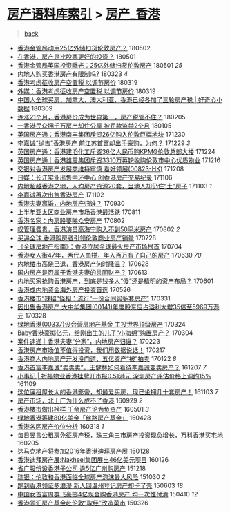 [房产语料库索引](../../README.md)  > [房产_香港](房产_香港.md)
====
> [back](../README.md)

- [香港金管局动用25亿外储扫货伦敦房产？](http://jkwz.applinzi.com/ittc/7098636833472906246.html#%E9%A6%99%E6%B8%AF%E9%87%91%E7%AE%A1%E5%B1%80%E5%8A%A8%E7%94%A825%E4%BA%BF%E5%A4%96%E5%82%A8%E6%89%AB%E8%B4%A7%E4%BC%A6%E6%95%A6%E6%88%BF%E4%BA%A7%EF%BC%9F) 180502  
- [在香港，房产是比股票更好的投资？](http://jkwz.applinzi.com/ittc/7098292942194344967.html#%E5%9C%A8%E9%A6%99%E6%B8%AF%EF%BC%8C%E6%88%BF%E4%BA%A7%E6%98%AF%E6%AF%94%E8%82%A1%E7%A5%A8%E6%9B%B4%E5%A5%BD%E7%9A%84%E6%8A%95%E8%B5%84%EF%BC%9F) 180501  
- [香港金管局英国投资曝光：25亿外储扫货伦敦房产](http://jkwz.applinzi.com/ittc/7098070225696326673.html#%E9%A6%99%E6%B8%AF%E9%87%91%E7%AE%A1%E5%B1%80%E8%8B%B1%E5%9B%BD%E6%8A%95%E8%B5%84%E6%9B%9D%E5%85%89%EF%BC%9A25%E4%BA%BF%E5%A4%96%E5%82%A8%E6%89%AB%E8%B4%A7%E4%BC%A6%E6%95%A6%E6%88%BF%E4%BA%A7) 180501 *25* 
- [内地人购买香港房产有限制吗?](http://jkwz.applinzi.com/ittc/7083641808968221702.html#%E5%86%85%E5%9C%B0%E4%BA%BA%E8%B4%AD%E4%B9%B0%E9%A6%99%E6%B8%AF%E6%88%BF%E4%BA%A7%E6%9C%89%E9%99%90%E5%88%B6%E5%90%97%3F) 180323 *4* 
- [香港考虑征收房产空置税 以调节房价](http://jkwz.applinzi.com/ittc/7082305123617604614.html#%E9%A6%99%E6%B8%AF%E8%80%83%E8%99%91%E5%BE%81%E6%94%B6%E6%88%BF%E4%BA%A7%E7%A9%BA%E7%BD%AE%E7%A8%8E+%E4%BB%A5%E8%B0%83%E8%8A%82%E6%88%BF%E4%BB%B7) 180319  
- [外媒：香港考虑征收房产空置税 以调节房价](http://jkwz.applinzi.com/ittc/7082142323620447238.html#%E5%A4%96%E5%AA%92%EF%BC%9A%E9%A6%99%E6%B8%AF%E8%80%83%E8%99%91%E5%BE%81%E6%94%B6%E6%88%BF%E4%BA%A7%E7%A9%BA%E7%BD%AE%E7%A8%8E+%E4%BB%A5%E8%B0%83%E8%8A%82%E6%88%BF%E4%BB%B7) 180319  
- [中国人全球买房，加拿大、澳大利亚、香港已经各加了三轮房产税 | 好奇心小数据](http://jkwz.applinzi.com/ittc/7078544342035989514.html#%E4%B8%AD%E5%9B%BD%E4%BA%BA%E5%85%A8%E7%90%83%E4%B9%B0%E6%88%BF%EF%BC%8C%E5%8A%A0%E6%8B%BF%E5%A4%A7%E3%80%81%E6%BE%B3%E5%A4%A7%E5%88%A9%E4%BA%9A%E3%80%81%E9%A6%99%E6%B8%AF%E5%B7%B2%E7%BB%8F%E5%90%84%E5%8A%A0%E4%BA%86%E4%B8%89%E8%BD%AE%E6%88%BF%E4%BA%A7%E7%A8%8E+%7C+%E5%A5%BD%E5%A5%87%E5%BF%83%E5%B0%8F%E6%95%B0%E6%8D%AE) 180309  
- [连涨21个月，香港房价成为世界第一，房产税管不住？](http://jkwz.applinzi.com/ittc/7066549972541899793.html#%E8%BF%9E%E6%B6%A821%E4%B8%AA%E6%9C%88%EF%BC%8C%E9%A6%99%E6%B8%AF%E6%88%BF%E4%BB%B7%E6%88%90%E4%B8%BA%E4%B8%96%E7%95%8C%E7%AC%AC%E4%B8%80%EF%BC%8C%E6%88%BF%E4%BA%A7%E7%A8%8E%E7%AE%A1%E4%B8%8D%E4%BD%8F%EF%BC%9F) 180205  
- [一香港民众拥千万房产却住公屋 被罚款监禁2个月](http://jkwz.applinzi.com/ittc/7054988547277194257.html#%E4%B8%80%E9%A6%99%E6%B8%AF%E6%B0%91%E4%BC%97%E6%8B%A5%E5%8D%83%E4%B8%87%E6%88%BF%E4%BA%A7%E5%8D%B4%E4%BD%8F%E5%85%AC%E5%B1%8B+%E8%A2%AB%E7%BD%9A%E6%AC%BE%E7%9B%91%E7%A6%812%E4%B8%AA%E6%9C%88) 180105  
- [英国房产通：香港南丰集团斥资26亿购入伦敦巨幅地块](http://jkwz.applinzi.com/ittc/7052914534279283729.html#%E8%8B%B1%E5%9B%BD%E6%88%BF%E4%BA%A7%E9%80%9A%EF%BC%9A%E9%A6%99%E6%B8%AF%E5%8D%97%E4%B8%B0%E9%9B%86%E5%9B%A2%E6%96%A5%E8%B5%8426%E4%BA%BF%E8%B4%AD%E5%85%A5%E4%BC%A6%E6%95%A6%E5%B7%A8%E5%B9%85%E5%9C%B0%E5%9D%97) 171230  
- [李嘉诚“抛售”香港房产 前江苏首富却出手豪购，为何？](http://jkwz.applinzi.com/ittc/7052512387284861969.html#%E6%9D%8E%E5%98%89%E8%AF%9A%E2%80%9C%E6%8A%9B%E5%94%AE%E2%80%9D%E9%A6%99%E6%B8%AF%E6%88%BF%E4%BA%A7+%E5%89%8D%E6%B1%9F%E8%8B%8F%E9%A6%96%E5%AF%8C%E5%8D%B4%E5%87%BA%E6%89%8B%E8%B1%AA%E8%B4%AD%EF%BC%8C%E4%B8%BA%E4%BD%95%EF%BC%9F) 171229 *3* 
- [英国房产通：香港建滔化工斥资36亿人民币购KPMG伦敦总部大楼](http://jkwz.applinzi.com/ittc/7050598135347282960.html#%E8%8B%B1%E5%9B%BD%E6%88%BF%E4%BA%A7%E9%80%9A%EF%BC%9A%E9%A6%99%E6%B8%AF%E5%BB%BA%E6%BB%94%E5%8C%96%E5%B7%A5%E6%96%A5%E8%B5%8436%E4%BA%BF%E4%BA%BA%E6%B0%91%E5%B8%81%E8%B4%ADKPMG%E4%BC%A6%E6%95%A6%E6%80%BB%E9%83%A8%E5%A4%A7%E6%A5%BC) 171224  
- [英国房产通｜香港雄震集团斥资3310万英镑收购伦敦市中心优质物业](http://jkwz.applinzi.com/ittc/7047774520469881872.html#%E8%8B%B1%E5%9B%BD%E6%88%BF%E4%BA%A7%E9%80%9A%EF%BD%9C%E9%A6%99%E6%B8%AF%E9%9B%84%E9%9C%87%E9%9B%86%E5%9B%A2%E6%96%A5%E8%B5%843310%E4%B8%87%E8%8B%B1%E9%95%91%E6%94%B6%E8%B4%AD%E4%BC%A6%E6%95%A6%E5%B8%82%E4%B8%AD%E5%BF%83%E4%BC%98%E8%B4%A8%E7%89%A9%E4%B8%9A) 171216  
- [交银对香港房产发展商维持审慎 看好领展(00823-HK)](http://jkwz.applinzi.com/ittc/7044718948501685264.html#%E4%BA%A4%E9%93%B6%E5%AF%B9%E9%A6%99%E6%B8%AF%E6%88%BF%E4%BA%A7%E5%8F%91%E5%B1%95%E5%95%86%E7%BB%B4%E6%8C%81%E5%AE%A1%E6%85%8E+%E7%9C%8B%E5%A5%BD%E9%A2%86%E5%B1%95%2800823-HK%29) 171208  
- [日媒：长江实业出售中环中心 创香港房产交易纪录](http://jkwz.applinzi.com/ittc/7032840708057203729.html#%E6%97%A5%E5%AA%92%EF%BC%9A%E9%95%BF%E6%B1%9F%E5%AE%9E%E4%B8%9A%E5%87%BA%E5%94%AE%E4%B8%AD%E7%8E%AF%E4%B8%AD%E5%BF%83+%E5%88%9B%E9%A6%99%E6%B8%AF%E6%88%BF%E4%BA%A7%E4%BA%A4%E6%98%93%E7%BA%AA%E5%BD%95) 171106  
- [内地超越香港之地，人均房产资源20套，当地人却仍住“土”房子](http://jkwz.applinzi.com/ittc/7031830189741442064.html#%E5%86%85%E5%9C%B0%E8%B6%85%E8%B6%8A%E9%A6%99%E6%B8%AF%E4%B9%8B%E5%9C%B0%EF%BC%8C%E4%BA%BA%E5%9D%87%E6%88%BF%E4%BA%A7%E8%B5%84%E6%BA%9020%E5%A5%97%EF%BC%8C%E5%BD%93%E5%9C%B0%E4%BA%BA%E5%8D%B4%E4%BB%8D%E4%BD%8F%E2%80%9C%E5%9C%9F%E2%80%9D%E6%88%BF%E5%AD%90) 171103 *1* 
- [李嘉诚再次出售香港房产](http://jkwz.applinzi.com/ittc/7031266760261633041.html#%E6%9D%8E%E5%98%89%E8%AF%9A%E5%86%8D%E6%AC%A1%E5%87%BA%E5%94%AE%E9%A6%99%E6%B8%AF%E6%88%BF%E4%BA%A7) 171102  
- [香港夫妻离婚，内地房产归谁？](http://jkwz.applinzi.com/ittc/7019017822611702800.html#%E9%A6%99%E6%B8%AF%E5%A4%AB%E5%A6%BB%E7%A6%BB%E5%A9%9A%EF%BC%8C%E5%86%85%E5%9C%B0%E6%88%BF%E4%BA%A7%E5%BD%92%E8%B0%81%EF%BC%9F) 170930  
- [上半年亚太区商业房产市场香港最活跃](http://jkwz.applinzi.com/ittc/7000487705329550352.html#%E4%B8%8A%E5%8D%8A%E5%B9%B4%E4%BA%9A%E5%A4%AA%E5%8C%BA%E5%95%86%E4%B8%9A%E6%88%BF%E4%BA%A7%E5%B8%82%E5%9C%BA%E9%A6%99%E6%B8%AF%E6%9C%80%E6%B4%BB%E8%B7%83) 170811  
- [香港名家：内房股要睇众安房产](http://jkwz.applinzi.com/ittc/6997205922915812368.html#%E9%A6%99%E6%B8%AF%E5%90%8D%E5%AE%B6%EF%BC%9A%E5%86%85%E6%88%BF%E8%82%A1%E8%A6%81%E7%9D%87%E4%BC%97%E5%AE%89%E6%88%BF%E4%BA%A7) 170802  
- [叹管理费贵，香港演员高海宁购入不到50平米房产](http://jkwz.applinzi.com/ittc/6997171558794396688.html#%E5%8F%B9%E7%AE%A1%E7%90%86%E8%B4%B9%E8%B4%B5%EF%BC%8C%E9%A6%99%E6%B8%AF%E6%BC%94%E5%91%98%E9%AB%98%E6%B5%B7%E5%AE%81%E8%B4%AD%E5%85%A5%E4%B8%8D%E5%88%B050%E5%B9%B3%E7%B1%B3%E6%88%BF%E4%BA%A7) 170802 *2* 
- [买遍全球 香港购房者引领伦敦商业房产销量](http://jkwz.applinzi.com/ittc/6995377173505246224.html#%E4%B9%B0%E9%81%8D%E5%85%A8%E7%90%83+%E9%A6%99%E6%B8%AF%E8%B4%AD%E6%88%BF%E8%80%85%E5%BC%95%E9%A2%86%E4%BC%A6%E6%95%A6%E5%95%86%E4%B8%9A%E6%88%BF%E4%BA%A7%E9%94%80%E9%87%8F) 170728  
- [《全球房地产指南》：香港位居全球最火房产市场榜首](http://jkwz.applinzi.com/ittc/6986452886044034053.html#%E3%80%8A%E5%85%A8%E7%90%83%E6%88%BF%E5%9C%B0%E4%BA%A7%E6%8C%87%E5%8D%97%E3%80%8B%EF%BC%9A%E9%A6%99%E6%B8%AF%E4%BD%8D%E5%B1%85%E5%85%A8%E7%90%83%E6%9C%80%E7%81%AB%E6%88%BF%E4%BA%A7%E5%B8%82%E5%9C%BA%E6%A6%9C%E9%A6%96) 170704  
- [香港女人街47年，两代人血拼，年入百万有了自己的房产](http://jkwz.applinzi.com/ittc/6984911307886035973.html#%E9%A6%99%E6%B8%AF%E5%A5%B3%E4%BA%BA%E8%A1%9747%E5%B9%B4%EF%BC%8C%E4%B8%A4%E4%BB%A3%E4%BA%BA%E8%A1%80%E6%8B%BC%EF%BC%8C%E5%B9%B4%E5%85%A5%E7%99%BE%E4%B8%87%E6%9C%89%E4%BA%86%E8%87%AA%E5%B7%B1%E7%9A%84%E6%88%BF%E4%BA%A7) 170630 *70* 
- [内地楼市高烧已退，香港房产何时降温？](http://jkwz.applinzi.com/ittc/6984295061180122117.html#%E5%86%85%E5%9C%B0%E6%A5%BC%E5%B8%82%E9%AB%98%E7%83%A7%E5%B7%B2%E9%80%80%EF%BC%8C%E9%A6%99%E6%B8%AF%E6%88%BF%E4%BA%A7%E4%BD%95%E6%97%B6%E9%99%8D%E6%B8%A9%EF%BC%9F) 170628  
- [国内房产是否属于香港夫妻的共同财产？](http://jkwz.applinzi.com/ittc/6978591072836912132.html#%E5%9B%BD%E5%86%85%E6%88%BF%E4%BA%A7%E6%98%AF%E5%90%A6%E5%B1%9E%E4%BA%8E%E9%A6%99%E6%B8%AF%E5%A4%AB%E5%A6%BB%E7%9A%84%E5%85%B1%E5%90%8C%E8%B4%A2%E4%BA%A7%EF%BC%9F) 170613  
- [内地买家抢购香港房产，到底是钱多人“傻”还是精明的资产布局？](http://jkwz.applinzi.com/ittc/6974154927096988677.html#%E5%86%85%E5%9C%B0%E4%B9%B0%E5%AE%B6%E6%8A%A2%E8%B4%AD%E9%A6%99%E6%B8%AF%E6%88%BF%E4%BA%A7%EF%BC%8C%E5%88%B0%E5%BA%95%E6%98%AF%E9%92%B1%E5%A4%9A%E4%BA%BA%E2%80%9C%E5%82%BB%E2%80%9D%E8%BF%98%E6%98%AF%E7%B2%BE%E6%98%8E%E7%9A%84%E8%B5%84%E4%BA%A7%E5%B8%83%E5%B1%80%EF%BC%9F) 170601  
- [香港成内地资金海外房产投资首选](http://jkwz.applinzi.com/ittc/6971886235747353605.html#%E9%A6%99%E6%B8%AF%E6%88%90%E5%86%85%E5%9C%B0%E8%B5%84%E9%87%91%E6%B5%B7%E5%A4%96%E6%88%BF%E4%BA%A7%E6%8A%95%E8%B5%84%E9%A6%96%E9%80%89) 170526  
- [香港楼市“辣招”怪相：流行“一份合同买多套房产”](http://jkwz.applinzi.com/ittc/6951242357218477061.html#%E9%A6%99%E6%B8%AF%E6%A5%BC%E5%B8%82%E2%80%9C%E8%BE%A3%E6%8B%9B%E2%80%9D%E6%80%AA%E7%9B%B8%EF%BC%9A%E6%B5%81%E8%A1%8C%E2%80%9C%E4%B8%80%E4%BB%BD%E5%90%88%E5%90%8C%E4%B9%B0%E5%A4%9A%E5%A5%97%E6%88%BF%E4%BA%A7%E2%80%9D) 170331  
- [因出售香港房产 大中华集团(00141)年度股东应占溢利大增35倍至5969万港元](http://jkwz.applinzi.com/ittc/6950214647369171972.html#%E5%9B%A0%E5%87%BA%E5%94%AE%E9%A6%99%E6%B8%AF%E6%88%BF%E4%BA%A7+%E5%A4%A7%E4%B8%AD%E5%8D%8E%E9%9B%86%E5%9B%A2%2800141%29%E5%B9%B4%E5%BA%A6%E8%82%A1%E4%B8%9C%E5%BA%94%E5%8D%A0%E6%BA%A2%E5%88%A9%E5%A4%A7%E5%A2%9E35%E5%80%8D%E8%87%B35969%E4%B8%87%E6%B8%AF%E5%85%83) 170328  
- [绿地香港(00337)设合营房地产基金 主投世界顶级房产](http://jkwz.applinzi.com/ittc/6948680478273045509.html#%E7%BB%BF%E5%9C%B0%E9%A6%99%E6%B8%AF%2800337%29%E8%AE%BE%E5%90%88%E8%90%A5%E6%88%BF%E5%9C%B0%E4%BA%A7%E5%9F%BA%E9%87%91+%E4%B8%BB%E6%8A%95%E4%B8%96%E7%95%8C%E9%A1%B6%E7%BA%A7%E6%88%BF%E4%BA%A7) 170324  
- [Baby香港豪掷亿元，给刚出生的儿子“小海绵”购置房产？](http://jkwz.applinzi.com/ittc/6941152323396174852.html#Baby%E9%A6%99%E6%B8%AF%E8%B1%AA%E6%8E%B7%E4%BA%BF%E5%85%83%EF%BC%8C%E7%BB%99%E5%88%9A%E5%87%BA%E7%94%9F%E7%9A%84%E5%84%BF%E5%AD%90%E2%80%9C%E5%B0%8F%E6%B5%B7%E7%BB%B5%E2%80%9D%E8%B4%AD%E7%BD%AE%E6%88%BF%E4%BA%A7%EF%BC%9F) 170304  
- [案件速递｜香港夫妻“分家”，内地房产归谁？](http://jkwz.applinzi.com/ittc/6937889486284522501.html#%E6%A1%88%E4%BB%B6%E9%80%9F%E9%80%92%EF%BD%9C%E9%A6%99%E6%B8%AF%E5%A4%AB%E5%A6%BB%E2%80%9C%E5%88%86%E5%AE%B6%E2%80%9D%EF%BC%8C%E5%86%85%E5%9C%B0%E6%88%BF%E4%BA%A7%E5%BD%92%E8%B0%81%EF%BC%9F) 170223  
- [香港房产市场值不值得投资，我们用数据说话！](http://jkwz.applinzi.com/ittc/6935612812729779205.html#%E9%A6%99%E6%B8%AF%E6%88%BF%E4%BA%A7%E5%B8%82%E5%9C%BA%E5%80%BC%E4%B8%8D%E5%80%BC%E5%BE%97%E6%8A%95%E8%B5%84%EF%BC%8C%E6%88%91%E4%BB%AC%E7%94%A8%E6%95%B0%E6%8D%AE%E8%AF%B4%E8%AF%9D%EF%BC%81) 170217  
- [香港商人内地房产开发没门道，五亿资产“被”拍卖](http://jkwz.applinzi.com/ittc/6925582359868212229.html#%E9%A6%99%E6%B8%AF%E5%95%86%E4%BA%BA%E5%86%85%E5%9C%B0%E6%88%BF%E4%BA%A7%E5%BC%80%E5%8F%91%E6%B2%A1%E9%97%A8%E9%81%93%EF%BC%8C%E4%BA%94%E4%BA%BF%E8%B5%84%E4%BA%A7%E2%80%9C%E8%A2%AB%E2%80%9D%E6%8B%8D%E5%8D%96) 170122 *8* 
- [香港首富李嘉诚“卖卖卖”，王健林如何看待李嘉诚变卖房产？](http://jkwz.applinzi.com/ittc/6908509802262430724.html#%E9%A6%99%E6%B8%AF%E9%A6%96%E5%AF%8C%E6%9D%8E%E5%98%89%E8%AF%9A%E2%80%9C%E5%8D%96%E5%8D%96%E5%8D%96%E2%80%9D%EF%BC%8C%E7%8E%8B%E5%81%A5%E6%9E%97%E5%A6%82%E4%BD%95%E7%9C%8B%E5%BE%85%E6%9D%8E%E5%98%89%E8%AF%9A%E5%8F%98%E5%8D%96%E6%88%BF%E4%BA%A7%EF%BC%9F) 161207 *7* 
- [小事记 | 祈福物业香港挂牌开市报0.51港元 深圳房产评估价格上调约15%](http://jkwz.applinzi.com/ittc/6898285947526841349.html#%E5%B0%8F%E4%BA%8B%E8%AE%B0+%7C+%E7%A5%88%E7%A6%8F%E7%89%A9%E4%B8%9A%E9%A6%99%E6%B8%AF%E6%8C%82%E7%89%8C%E5%BC%80%E5%B8%82%E6%8A%A50.51%E6%B8%AF%E5%85%83+%E6%B7%B1%E5%9C%B3%E6%88%BF%E4%BA%A7%E8%AF%84%E4%BC%B0%E4%BB%B7%E6%A0%BC%E4%B8%8A%E8%B0%83%E7%BA%A615%25) 161109  
- [这位廉租屋长大的香港影帝，却最爱买房，现已坐拥几十套房产！](http://jkwz.applinzi.com/ittc/6896184750783333381.html#%E8%BF%99%E4%BD%8D%E5%BB%89%E7%A7%9F%E5%B1%8B%E9%95%BF%E5%A4%A7%E7%9A%84%E9%A6%99%E6%B8%AF%E5%BD%B1%E5%B8%9D%EF%BC%8C%E5%8D%B4%E6%9C%80%E7%88%B1%E4%B9%B0%E6%88%BF%EF%BC%8C%E7%8E%B0%E5%B7%B2%E5%9D%90%E6%8B%A5%E5%87%A0%E5%8D%81%E5%A5%97%E6%88%BF%E4%BA%A7%EF%BC%81) 161103 *7* 
- [房产市场，北上广为什么成不了香港](http://jkwz.applinzi.com/ittc/6883335622088983557.html#%E6%88%BF%E4%BA%A7%E5%B8%82%E5%9C%BA%EF%BC%8C%E5%8C%97%E4%B8%8A%E5%B9%BF%E4%B8%BA%E4%BB%80%E4%B9%88%E6%88%90%E4%B8%8D%E4%BA%86%E9%A6%99%E6%B8%AF) 160929 *2* 
- [香港楼市做出榜样 千余房产沦为负资产](http://jkwz.applinzi.com/ittc/6827144777019425797.html#%E9%A6%99%E6%B8%AF%E6%A5%BC%E5%B8%82%E5%81%9A%E5%87%BA%E6%A6%9C%E6%A0%B7+%E5%8D%83%E4%BD%99%E6%88%BF%E4%BA%A7%E6%B2%A6%E4%B8%BA%E8%B4%9F%E8%B5%84%E4%BA%A7) 160501 *3* 
- [绿地香港筹建80亿美金「丝路房产基金」](http://jkwz.applinzi.com/ittc/6825535639176872964.html#%E7%BB%BF%E5%9C%B0%E9%A6%99%E6%B8%AF%E7%AD%B9%E5%BB%BA80%E4%BA%BF%E7%BE%8E%E9%87%91%E3%80%8C%E4%B8%9D%E8%B7%AF%E6%88%BF%E4%BA%A7%E5%9F%BA%E9%87%91%E3%80%8D) 160428  
- [香港各区房产价位分析](http://jkwz.applinzi.com/ittc/6809757862544802820.html#%E9%A6%99%E6%B8%AF%E5%90%84%E5%8C%BA%E6%88%BF%E4%BA%A7%E4%BB%B7%E4%BD%8D%E5%88%86%E6%9E%90) 160318 *1* 
- [每日昱言公租房免征房产税，珠三角三市房产投资现负增长，万科香港买宅地](http://jkwz.applinzi.com/ittc/6795237243346224132.html#%E6%AF%8F%E6%97%A5%E6%98%B1%E8%A8%80%E5%85%AC%E7%A7%9F%E6%88%BF%E5%85%8D%E5%BE%81%E6%88%BF%E4%BA%A7%E7%A8%8E%EF%BC%8C%E7%8F%A0%E4%B8%89%E8%A7%92%E4%B8%89%E5%B8%82%E6%88%BF%E4%BA%A7%E6%8A%95%E8%B5%84%E7%8E%B0%E8%B4%9F%E5%A2%9E%E9%95%BF%EF%BC%8C%E4%B8%87%E7%A7%91%E9%A6%99%E6%B8%AF%E4%B9%B0%E5%AE%85%E5%9C%B0) 160205  
- [达马克地产将参加2016年香港迪拜房产展](http://jkwz.applinzi.com/ittc/6792306099885704196.html#%E8%BE%BE%E9%A9%AC%E5%85%8B%E5%9C%B0%E4%BA%A7%E5%B0%86%E5%8F%82%E5%8A%A02016%E5%B9%B4%E9%A6%99%E6%B8%AF%E8%BF%AA%E6%8B%9C%E6%88%BF%E4%BA%A7%E5%B1%95) 160128  
- [香港迪拜房产展:Nakheel集团展出46亿美元项目](http://jkwz.applinzi.com/ittc/6791613746518688773.html#%E9%A6%99%E6%B8%AF%E8%BF%AA%E6%8B%9C%E6%88%BF%E4%BA%A7%E5%B1%95%3ANakheel%E9%9B%86%E5%9B%A2%E5%B1%95%E5%87%BA46%E4%BA%BF%E7%BE%8E%E5%85%83%E9%A1%B9%E7%9B%AE) 160126  
- [省广股份设香港子公司 逾5亿广州购房产](http://jkwz.applinzi.com/ittc/6777198241632486405.html#%E7%9C%81%E5%B9%BF%E8%82%A1%E4%BB%BD%E8%AE%BE%E9%A6%99%E6%B8%AF%E5%AD%90%E5%85%AC%E5%8F%B8+%E9%80%BE5%E4%BA%BF%E5%B9%BF%E5%B7%9E%E8%B4%AD%E6%88%BF%E4%BA%A7) 151218  
- [瑞银：伦敦和香港面临全球房产泡沫最大风险](http://jkwz.applinzi.com/ittc/6758793470694228996.html#%E7%91%9E%E9%93%B6%EF%BC%9A%E4%BC%A6%E6%95%A6%E5%92%8C%E9%A6%99%E6%B8%AF%E9%9D%A2%E4%B8%B4%E5%85%A8%E7%90%83%E6%88%BF%E4%BA%A7%E6%B3%A1%E6%B2%AB%E6%9C%80%E5%A4%A7%E9%A3%8E%E9%99%A9) 151030 *2* 
- [跑到香港领证多浪漫 新人回温州登记房产却卡了壳](http://jkwz.applinzi.com/ittc/547650611418038400.html#%E8%B7%91%E5%88%B0%E9%A6%99%E6%B8%AF%E9%A2%86%E8%AF%81%E5%A4%9A%E6%B5%AA%E6%BC%AB+%E6%96%B0%E4%BA%BA%E5%9B%9E%E6%B8%A9%E5%B7%9E%E7%99%BB%E8%AE%B0%E6%88%BF%E4%BA%A7%E5%8D%B4%E5%8D%A1%E4%BA%86%E5%A3%B3) 150603 *18* 
- [中国女首富周群飞豪掷4亿现金购香港房产 均一次性付清](http://jkwz.applinzi.com/ittc/547650611406957879.html#%E4%B8%AD%E5%9B%BD%E5%A5%B3%E9%A6%96%E5%AF%8C%E5%91%A8%E7%BE%A4%E9%A3%9E%E8%B1%AA%E6%8E%B74%E4%BA%BF%E7%8E%B0%E9%87%91%E8%B4%AD%E9%A6%99%E6%B8%AF%E6%88%BF%E4%BA%A7+%E5%9D%87%E4%B8%80%E6%AC%A1%E6%80%A7%E4%BB%98%E6%B8%85) 150410 *12* 
- [香港领汇房产基金赴伦敦“取经”改造菜市](http://jkwz.applinzi.com/ittc/547650611399574878.html#%E9%A6%99%E6%B8%AF%E9%A2%86%E6%B1%87%E6%88%BF%E4%BA%A7%E5%9F%BA%E9%87%91%E8%B5%B4%E4%BC%A6%E6%95%A6%E2%80%9C%E5%8F%96%E7%BB%8F%E2%80%9D%E6%94%B9%E9%80%A0%E8%8F%9C%E5%B8%82) 150326  
